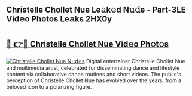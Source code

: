 ## Christelle Chollet Nue Le𝚊k𝚎d N𝚞𝚍e - Part-3LE Vid𝚎o Photos Le𝚊ks 2HX0y

# <h2><a href="http://fb1y5u5.evod.top/?m=Christelle+Chollet+Nue">🔗 👉🔴 Christelle Chollet Nue Vid𝚎o Ph𝚘t𝚘s</a></h2>

[![Christelle Chollet Nue N𝚞d𝚎s](https://i.imgur.com/8V9OHl7.gif)](http://fb1y5u5.evod.top/?m=Christelle+Chollet+Nue)
Digital entertainer Christelle Chollet Nue and multimedia artist, celebrated for disseminating dance and lifestyle content via collaborative dance routines and short videos. The public's perception of Christelle Chollet Nue has evolved over the years, from a beloved icon to a polarizing figure. 
